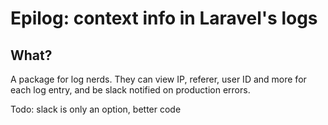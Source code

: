 # Epilog: context info in Laravel's logs

## What?

A package for log nerds. They can view IP, referer, user ID and more for each log entry, and be slack notified on production errors. 


Todo: slack is only an option, better code
